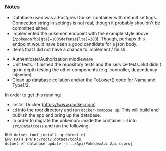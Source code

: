 ### Notes
- Database used was a Postgres Docker container with default settings. Connection string in settings is not real, though it probably shouldn't be committed either.
- Implemented the pokemon endpoint with the example style above (`/pokemon?hp[gte]=100&defense[lte]=200`). Though, perhaps this endpoint would have been a good candidate for a json body.
- Items that I did not have a chance to implement / finish:
* Authenticate/Authorization middleware
* Unit tests. I finished the repository tests and the service tests. But didn't go in depth testing the other components (e.g. controller, dependency injection).
* Clean up database collation and/or the ToLower() code for Name and Type1/2.

In order to get this running:
* Install Docker (https://www.docker.com)
* `cd` into the root directory and run `docker-compose up`. This will build and publish the app and bring up the database.
* In order to migrate the pokemon: inside the container `cd` into `src/DataAccess` and run the following:
```
RUN dotnet tool install -g dotnet-ef
ENV PATH $PATH:/root/.dotnet/tools
dotnet ef database update -s ../Api/PokedexApi.Api.csproj
```
